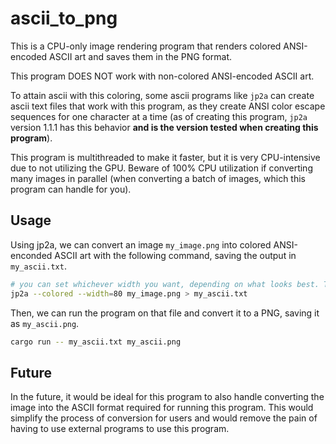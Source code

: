 # ascii_to_png

This is a CPU-only image rendering program that renders colored ANSI-encoded ASCII art and saves them in the
PNG format.

This program DOES NOT work with non-colored ANSI-encoded ASCII art.

To attain ascii with this coloring, some ascii programs like `jp2a`
can create ascii text files that work with this program, as they create ANSI color escape sequences
for one character at a time (as of creating this program, `jp2a` version 1.1.1 has this behavior
**and is the version tested when creating this program**).

This program is multithreaded to make it faster, but it is very CPU-intensive due to not utilizing the GPU.
Beware of 100% CPU utilization if converting many images in parallel (when converting a batch of images,
which this program can handle for you).

## Usage

Using jp2a, we can convert an image `my_image.png` into colored ANSI-enconded
ASCII art with the following command, saving the output in `my_ascii.txt`.

```sh
# you can set whichever width you want, depending on what looks best. This is if we wanted a width of 80.
jp2a --colored --width=80 my_image.png > my_ascii.txt
```

Then, we can run the program on that file and convert it to a PNG, saving it as
`my_ascii.png`.

```sh
cargo run -- my_ascii.txt my_ascii.png
```

## Future

In the future, it would be ideal for this program to also handle converting the image into the ASCII
format required for running this program. This would simplify the process of conversion for users and
would remove the pain of having to use external programs to use this program.  
